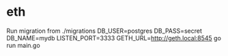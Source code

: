 # eth
Run migration from ./migrations
DB_USER=postgres DB_PASS=secret DB_NAME=mydb LISTEN_PORT=3333 GETH_URL=http://geth.local:8545 go run main.go 